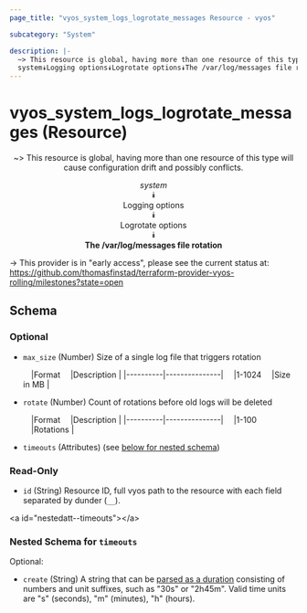 ```yaml
---
page_title: "vyos_system_logs_logrotate_messages Resource - vyos"

subcategory: "System"

description: |- 
  ~> This resource is global, having more than one resource of this type will cause configuration drift and possibly conflicts.
  system⯯Logging options⯯Logrotate options⯯The /var/log/messages file rotation
---
```


# vyos_system_logs_logrotate_messages (Resource)
<center>

~> This resource is global, having more than one resource of this type will cause configuration drift and possibly conflicts.

*system*  
⯯  
Logging options  
⯯  
Logrotate options  
⯯  
**The /var/log/messages file rotation**


</center>

-> This provider is in "early access", please see the current status at: https://github.com/thomasfinstad/terraform-provider-vyos-rolling/milestones?state=open

## Schema

### Optional

- `max_size` (Number) Size of a single log file that triggers rotation

    &emsp;|Format  &emsp;|Description  |
    |----------|---------------|
    &emsp;|1-1024  &emsp;|Size in MB   |
- `rotate` (Number) Count of rotations before old logs will be deleted

    &emsp;|Format  &emsp;|Description  |
    |----------|---------------|
    &emsp;|1-100   &emsp;|Rotations    |
- `timeouts` (Attributes) (see [below for nested schema](#nestedatt--timeouts))

### Read-Only

- `id` (String) Resource ID, full vyos path to the resource with each field separated by dunder (`__`).

&lt;a id=&#34;nestedatt--timeouts&#34;&gt;&lt;/a&gt;
### Nested Schema for `timeouts`

Optional:

- `create` (String) A string that can be [parsed as a duration](https://pkg.go.dev/time#ParseDuration) consisting of numbers and unit suffixes, such as &#34;30s&#34; or &#34;2h45m&#34;. Valid time units are &#34;s&#34; (seconds), &#34;m&#34; (minutes), &#34;h&#34; (hours).  
